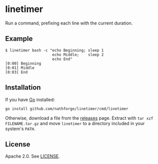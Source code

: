 # linetimer

Run a command, prefixing each line with the current duration.


## Example

```
$ linetimer bash -c "echo Beginning; sleep 1
                     echo Middle;    sleep 2
                     echo End"
[0:00] Beginning
[0:01] Middle
[0:03] End
```


## Installation

If you have [Go](https://golang.org/) installed:

```
go install github.com/nathforge/linetimer/cmd/linetimer
```

Otherwise, download a file from the
[releases](https://github.com/nathforge/linetimer/releases/latest) page.
Extract with `tar xzf FILENAME.tar.gz` and move `linetimer` to a directory
included in your system's `PATH`.


## License

Apache 2.0. See [LICENSE](LICENSE).

